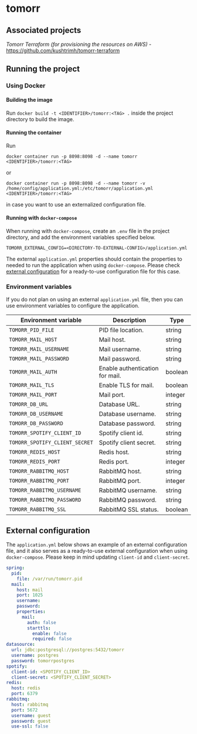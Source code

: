 # tomorr

## Associated projects

*Tomorr Terraform (_for provisioning the resources on AWS_)* - https://github.com/kushtrimh/tomorr-terraform

## Running the project

### Using Docker

#### Building the image

Run `docker build -t <IDENTIFIER>/tomorr:<TAG> .` inside the project directory to build the image.

#### Running the container

Run

`docker container run -p 8098:8098 -d --name tomorr <IDENTIFIER>/tomorr:<TAG>`

or

`docker container run -p 8098:8098 -d --name tomorr -v /home/config/application.yml:/etc/tomorr/application.yml <IDENTIFIER>/tomorr:<TAG>`

in case you want to use an externalized configuration file.

#### Running with `docker-compose`

When running with `docker-compose`, create an `.env` file in the project directory, and add the environment variables
specified below.

```shell
TOMORR_EXTERNAL_CONFIG=<DIRECTORY-TO-EXTERNAL-CONFIG>/application.yml
```

The external `application.yml` properties should contain the properties to needed to run the application when
using `docker-compose`. Please check [external configuration](#external-configuration) for a ready-to-use configuration
file for this case.

### Environment variables

If you do not plan on using an external `application.yml` file, 
then you can use environment variables to configure the application.

| Environment variable           | Description                     | Type    |
|--------------------------------|---------------------------------|---------|
| `TOMORR_PID_FILE`              | PID file location.              | string  |
| `TOMORR_MAIL_HOST`             | Mail host.                      | string  |
| `TOMORR_MAIL_USERNAME`         | Mail username.                  | string  |
| `TOMORR_MAIL_PASSWORD`         | Mail password.                  | string  |
| `TOMORR_MAIL_AUTH`             | Enable authentication for mail. | boolean |
| `TOMORR_MAIL_TLS`              | Enable TLS for mail.            | boolean |
| `TOMORR_MAIL_PORT`             | Mail port.                      | integer |
| `TOMORR_DB_URL`                | Database URL.                   | string  |
| `TOMORR_DB_USERNAME`           | Database username.              | string  |
| `TOMORR_DB_PASSWORD`           | Database password.              | string  |
| `TOMORR_SPOTIFY_CLIENT_ID`     | Spotify client id.              | string  |
| `TOMORR_SPOTIFY_CLIENT_SECRET` | Spotify client secret.          | string  |
| `TOMORR_REDIS_HOST`            | Redis host.                     | string  |
| `TOMORR_REDIS_PORT`            | Redis port.                     | integer |
| `TOMORR_RABBITMQ_HOST`         | RabbitMQ host.                  | string  |
| `TOMORR_RABBITMQ_PORT`         | RabbitMQ port.                  | integer |
| `TOMORR_RABBITMQ_USERNAME`     | RabbitMQ username.              | string  |
| `TOMORR_RABBITMQ_PASSWORD`     | RabbitMQ password.              | string  |
| `TOMORR_RABBITMQ_SSL`          | RabbitMQ SSL status.            | boolean |

## External configuration

The `application.yml` below shows an example of an external configuration file, and it also serves as a ready-to-use
external configuration when using `docker-compose`. Please keep in mind updating `client-id` and `client-secret`.

```yaml
spring:
  pid:
    file: /var/run/tomorr.pid
  mail:
    host: mail
    port: 1025
    username: 
    password: 
    properties:
      mail:
        auth: false
        starttls:
          enable: false
          required: false
datasource:
  url: jdbc:postgresql://postgres:5432/tomorr
  username: postgres
  password: tomorrpostgres
spotify:
  client-id: <SPOTIFY_CLIENT_ID>
  client-secret: <SPOTIFY_CLIENT_SECRET>
redis:
  host: redis
  port: 6379
rabbitmq:
  host: rabbitmq
  port: 5672
  username: guest
  password: guest
  use-ssl: false
```
